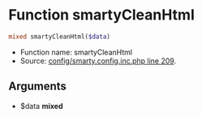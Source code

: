 Function smartyCleanHtml
===========================





```php
mixed smartyCleanHtml($data)
```

* Function name: smartyCleanHtml
* Source: [config/smarty.config.inc.php line 209](https://github.com/PrestaShop/PrestaShop/blob/1.6.1.2/config/smarty.config.inc.php#L209).

Arguments
---------

* $data **mixed**

